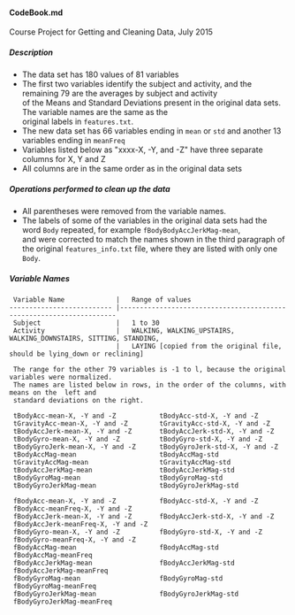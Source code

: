 ####  CodeBook.md  ####
Course Project for Getting and Cleaning Data, July 2015  
  

##### Description  
 
-  The data set has 180 values of 81 variables  
-  The first two variables identify the subject and activity, and the remaining 79 are the averages by subject and activity  
   of the Means and Standard Deviations present in the original data sets. The variable names are the same as the  
 original labels in `features.txt`. 
-  The new data set has 66 variables ending in `mean` or `std` and another 13 variables ending in `meanFreq`   
-  Variables listed below as "xxxx-X, -Y, and -Z" have three separate columns for X, Y and Z
-  All columns are in the same order as in the original data sets   
  

##### Operations performed to clean up the data ####
- All parentheses were removed from the variable names.  
- The labels of some of the variables in the original data sets had the word `Body` repeated, for example `fBodyBodyAccJerkMag-mean`,  
and were corrected to match the names shown in the third paragraph of the original `features_info.txt` file, where they are listed with only one `Body`. 

##### Variable Names

     Variable Name             |   Range of values  
    -------------------------- |---------------------------------------------------------------------   
     Subject 	               |   1 to 30  
     Activity                  |   WALKING, WALKING_UPSTAIRS, WALKING_DOWNSTAIRS, SITTING, STANDING, 
                               |   LAYING [copied from the original file, should be lying_down or reclining] 
     
     The range for the other 79 variables is -1 to l, because the original variables were normalized. 
     The names are listed below in rows, in the order of the columns, with means on the  left and  
     standard deviations on the right.  

     tBodyAcc-mean-X, -Y and -Z           tBodyAcc-std-X, -Y and -Z
     tGravityAcc-mean-X, -Y and -Z        tGravityAcc-std-X, -Y and -Z
     tBodyAccJerk-mean-X, -Y and -Z       tBodyAccJerk-std-X, -Y and -Z
     tBodyGyro-mean-X, -Y and -Z          tBodyGyro-std-X, -Y and -Z
     tBodyGyroJerk-mean-X, -Y and -Z      tBodyGyroJerk-std-X, -Y and -Z
     tBodyAccMag-mean                     tBodyAccMag-std
     tGravityAccMag-mean                  tGravityAccMag-std
     tBodyAccJerkMag-mean                 tBodyAccJerkMag-std
     tBodyGyroMag-mean                    tBodyGyroMag-std
     tBodyGyroJerkMag-mean                tBodyGyroJerkMag-std

     fBodyAcc-mean-X, -Y and -Z           fBodyAcc-std-X, -Y and -Z
     fBodyAcc-meanFreq-X, -Y and -Z
     fBodyAccJerk-mean-X, -Y and -Z       fBodyAccJerk-std-X, -Y and -Z
     fBodyAccJerk-meanFreq-X, -Y and -Z
     fBodyGyro-mean-X, -Y and -Z          fBodyGyro-std-X, -Y and -Z
     fBodyGyro-meanFreq-X, -Y and -Z
     fBodyAccMag-mean                     fBodyAccMag-std
     fBodyAccMag-meanFreq
     fBodyAccJerkMag-mean                 fBodyAccJerkMag-std
     fBodyAccJerkMag-meanFreq
     fBodyGyroMag-mean                    fBodyGyroMag-std
     fBodyGyroMag-meanFreq
     fBodyGyroJerkMag-mean                fBodyGyroJerkMag-std
     fBodyGyroJerkMag-meanFreq  
  